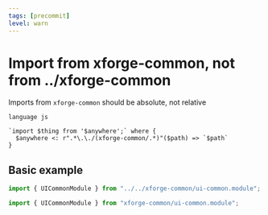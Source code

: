 ```yaml
---
tags: [precommit]
level: warn
---
```


# Import from xforge-common, not from ../xforge-common

Imports from `xforge-common` should be absolute, not relative

```grit
language js

`import $thing from '$anywhere';` where {
  $anywhere <: r".*\.\./(xforge-common/.*)"($path) => `$path`
}
```

## Basic example

```ts
import { UICommonModule } from "../../xforge-common/ui-common.module";
```

```ts
import { UICommonModule } from "xforge-common/ui-common.module";
```
